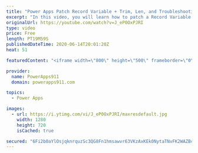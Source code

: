 ```yaml
---
title: "Power Apps Patch Record Variable + Trim, Len, and Troubleshooting"
excerpt: "In this video, you will learn how to patch a Record Variable in PowerApps. And along the way you will get to see the data problem that caused me to figure how to do this and the usage of Trim and Len functions. Lots of Fun!  Power Apps Training at https://training.PowerApps911.com"
originalUrl: https://youtube.com/watch?v=J_eP0OxPJRI
type: video
price: Free
length: PT19M59S
publishedDateTime: 2020-06-14T20:01:20Z
heat: 51

featuredContent: "<iframe width=\"800\" height=\"500\" frameborder=\"0\" src=\"https://www.youtube.com/embed/J_eP0OxPJRI\" allow=\"accelerometer; autoplay; encrypted-media; gyroscope; picture-in-picture\" allowfullscreen></iframe>"

provider:
  name: PowerApps911
  domain: powerapps911.com

topics:
  - Power Apps

images:
  - url: https://i.ytimg.com/vi/J_eP0OxPJRI/maxresdefault.jpg
    width: 1280
    height: 720
    isCached: true

secured: "6Fi2b0aYlOsjqknrquzSc3QG8Fn1hmsawvr63VKzAxKEk0NytaTNvFK2WAZBcoP/fj1S3ICsf4MCd3KvhPmUC4h2zIh8gXWpUqvmQU8MvKa5BRspl+zQVsRTIgS0OupWaqIKHus/3pHvRLfwRLkNhiKu+cZZLgRvf/Hd4zD5PCDltDEGLpLdOY7fj/YIAsB2Flp6++MYn3NOm6bRpFhX+bJNya92TuP9sxFQWzMW3vsY3+bArhgmA7IZAWXaVyP73SdAacNZjm2fbadZJ9r3Jz2VvfIPf+NPmD7VKZ+PKmA/LqG51hjAmFGyGXNaFBKTdoYXDvTWjhVVr+fGUJ3nnGBQm3XjgsbFFMkKzAdVUlKUf+ow1TMkiX4SBAGSBUPbq3LTmR4qPKr0PhMw97sPAE9nY9Xe82OxN40B/UDoYZA=;ixPacclP6vHBKpJLasOYWw=="
---
```


